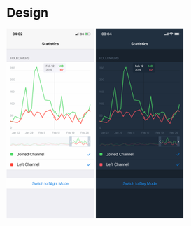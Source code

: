 
# Design

<img src="docs/resources/light_theme.png" alt="issues" width="200px"/>
<img src="docs/resources/dark_theme.png" alt="issues" width="200px"/>
